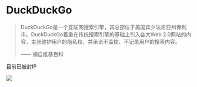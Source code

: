 # DuckDuckGo

> DuckDuckGo是一个互联网搜索引擎，其总部位于美国宾夕法尼亚州保利市。DuckDuckGo着重在传统搜索引擎的基础上引入各大Web 2.0网站的内容，主张维护用户的隐私权，并承诺不监控、不记录用户的搜索内容。
>
>—— 摘自维基百科

目前已被封IP

<!-- ![](http://ipfs.io/ipfs/QmUGinkyFHMaec77wF72s5qz9rh1YBJvzC4ZiMjY5XGjri?4.png) -->

![](https://raw.githubusercontent.com/loremwalker/fq-book/master/docs/images/2018-04-30_135848.png)


